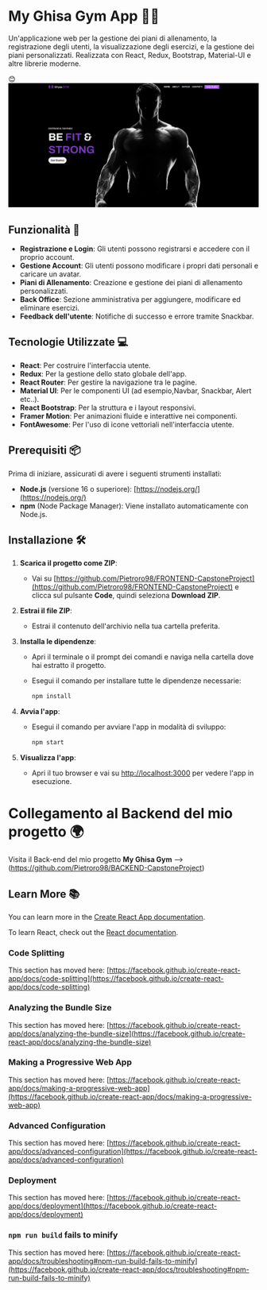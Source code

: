 # My Ghisa Gym App 🏋️‍♂️

Un'applicazione web per la gestione dei piani di allenamento, la registrazione degli utenti, la visualizzazione degli esercizi, e la gestione dei piani personalizzati. Realizzata con React, Redux, Bootstrap, Material-UI e altre librerie moderne.

😊![Preview del progetto](./src/Assets/Imgs/HomePagePrewiew.png)


## Funzionalità 🚀

- **Registrazione e Login**: Gli utenti possono registrarsi e accedere con il proprio account.
- **Gestione Account**: Gli utenti possono modificare i propri dati personali e caricare un avatar.
- **Piani di Allenamento**: Creazione e gestione dei piani di allenamento personalizzati.
- **Back Office**: Sezione amministrativa per aggiungere, modificare ed eliminare esercizi.
- **Feedback dell'utente**: Notifiche di successo e errore tramite Snackbar.


## Tecnologie Utilizzate 💻

- **React**: Per costruire l'interfaccia utente.
- **Redux**: Per la gestione dello stato globale dell'app.
- **React Router**: Per gestire la navigazione tra le pagine.
- **Material UI**: Per le componenti UI (ad esempio,Navbar, Snackbar, Alert etc..).
- **React Bootstrap**: Per la struttura e i layout responsivi.
- **Framer Motion**: Per animazioni fluide e interattive nei componenti.
- **FontAwesome**: Per l'uso di icone vettoriali nell'interfaccia utente.


## Prerequisiti 📦

Prima di iniziare, assicurati di avere i seguenti strumenti installati:

- **Node.js** (versione 16 o superiore): [https://nodejs.org/](https://nodejs.org/)
- **npm** (Node Package Manager): Viene installato automaticamente con Node.js.

## Installazione 🛠️

1. **Scarica il progetto come ZIP**:
   - Vai su [https://github.com/Pietroro98/FRONTEND-CapstoneProject](https://github.com/Pietroro98/FRONTEND-CapstoneProject) e clicca sul pulsante **Code**, quindi seleziona **Download ZIP**.

2. **Estrai il file ZIP**:
   - Estrai il contenuto dell'archivio nella tua cartella preferita.

3. **Installa le dipendenze**:
   - Apri il terminale o il prompt dei comandi e naviga nella cartella dove hai estratto il progetto.
   - Esegui il comando per installare tutte le dipendenze necessarie:

     ```bash
     npm install
     ```

4. **Avvia l'app**:
   - Esegui il comando per avviare l'app in modalità di sviluppo:

     ```bash
     npm start
     ```

5. **Visualizza l'app**:
   - Apri il tuo browser e vai su [http://localhost:3000](http://localhost:3000) per vedere l'app in esecuzione.

# Collegamento al Backend del mio progetto 🌍
Visita il Back-end del mio progetto **My Ghisa Gym**
--> (https://github.com/Pietroro98/BACKEND-CapstoneProject)

## Learn More 📚

You can learn more in the [Create React App documentation](https://facebook.github.io/create-react-app/docs/getting-started).

To learn React, check out the [React documentation](https://reactjs.org/).

### Code Splitting

This section has moved here: [https://facebook.github.io/create-react-app/docs/code-splitting](https://facebook.github.io/create-react-app/docs/code-splitting)

### Analyzing the Bundle Size

This section has moved here: [https://facebook.github.io/create-react-app/docs/analyzing-the-bundle-size](https://facebook.github.io/create-react-app/docs/analyzing-the-bundle-size)

### Making a Progressive Web App

This section has moved here: [https://facebook.github.io/create-react-app/docs/making-a-progressive-web-app](https://facebook.github.io/create-react-app/docs/making-a-progressive-web-app)

### Advanced Configuration

This section has moved here: [https://facebook.github.io/create-react-app/docs/advanced-configuration](https://facebook.github.io/create-react-app/docs/advanced-configuration)

### Deployment

This section has moved here: [https://facebook.github.io/create-react-app/docs/deployment](https://facebook.github.io/create-react-app/docs/deployment)

### `npm run build` fails to minify

This section has moved here: [https://facebook.github.io/create-react-app/docs/troubleshooting#npm-run-build-fails-to-minify](https://facebook.github.io/create-react-app/docs/troubleshooting#npm-run-build-fails-to-minify)
